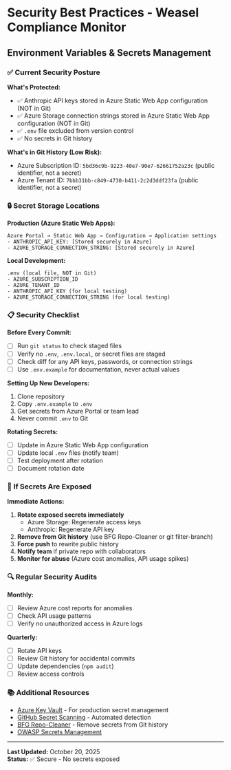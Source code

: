 # Security Best Practices - Weasel Compliance Monitor

## Environment Variables & Secrets Management

### ✅ Current Security Posture

**What's Protected:**
- ✅ Anthropic API keys stored in Azure Static Web App configuration (NOT in Git)
- ✅ Azure Storage connection strings stored in Azure Static Web App configuration (NOT in Git)
- ✅ `.env` file excluded from version control
- ✅ No secrets in Git history

**What's in Git History (Low Risk):**
- Azure Subscription ID: `5bd36c9b-9223-40e7-90e7-62661752a23c` (public identifier, not a secret)
- Azure Tenant ID: `7bbb31bb-c849-4730-b411-2c2d3ddf23fa` (public identifier, not a secret)

### 🔒 Secret Storage Locations

**Production (Azure Static Web Apps):**
```
Azure Portal → Static Web App → Configuration → Application settings
- ANTHROPIC_API_KEY: [Stored securely in Azure]
- AZURE_STORAGE_CONNECTION_STRING: [Stored securely in Azure]
```

**Local Development:**
```
.env (local file, NOT in Git)
- AZURE_SUBSCRIPTION_ID
- AZURE_TENANT_ID
- ANTHROPIC_API_KEY (for local testing)
- AZURE_STORAGE_CONNECTION_STRING (for local testing)
```

### 📋 Security Checklist

**Before Every Commit:**
- [ ] Run `git status` to check staged files
- [ ] Verify no `.env`, `.env.local`, or secret files are staged
- [ ] Check diff for any API keys, passwords, or connection strings
- [ ] Use `.env.example` for documentation, never actual values

**Setting Up New Developers:**
1. Clone repository
2. Copy `.env.example` to `.env`
3. Get secrets from Azure Portal or team lead
4. Never commit `.env` to Git

**Rotating Secrets:**
- [ ] Update in Azure Static Web App configuration
- [ ] Update local `.env` files (notify team)
- [ ] Test deployment after rotation
- [ ] Document rotation date

### 🚨 If Secrets Are Exposed

**Immediate Actions:**
1. **Rotate exposed secrets immediately**
   - Azure Storage: Regenerate access keys
   - Anthropic: Regenerate API key
2. **Remove from Git history** (use BFG Repo-Cleaner or git filter-branch)
3. **Force push** to rewrite public history
4. **Notify team** if private repo with collaborators
5. **Monitor for abuse** (Azure cost anomalies, API usage spikes)

### 🔍 Regular Security Audits

**Monthly:**
- [ ] Review Azure cost reports for anomalies
- [ ] Check API usage patterns
- [ ] Verify no unauthorized access in Azure logs

**Quarterly:**
- [ ] Rotate API keys
- [ ] Review Git history for accidental commits
- [ ] Update dependencies (`npm audit`)
- [ ] Review access controls

### 📚 Additional Resources

- [Azure Key Vault](https://learn.microsoft.com/en-us/azure/key-vault/) - For production secret management
- [GitHub Secret Scanning](https://docs.github.com/en/code-security/secret-scanning) - Automated detection
- [BFG Repo-Cleaner](https://rtyley.github.io/bfg-repo-cleaner/) - Remove secrets from Git history
- [OWASP Secrets Management](https://cheatsheetseries.owasp.org/cheatsheets/Secrets_Management_Cheat_Sheet.html)

---

**Last Updated:** October 20, 2025  
**Status:** ✅ Secure - No secrets exposed
